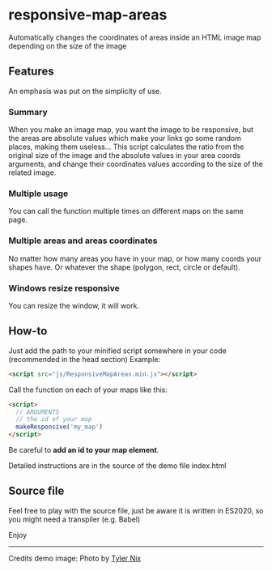 # responsive-map-areas
Automatically changes the coordinates of areas inside an HTML image map depending on the size of the image

## Features
An emphasis was put on the simplicity of use.

### Summary
When you make an image map, you want the image to be responsive, but the areas are absolute values which make your links go some random places, making them useless...
This script calculates the ratio from the original size of the image and the absolute values in your area coords arguments, and change their coordinates values according to the size of the related image.

### Multiple usage
You can call the function multiple times on different maps on the same page.

### Multiple areas and areas coordinates
No matter how many areas you have in your map, or how many coords your shapes have. Or whatever the shape (polygon, rect, circle or default).

### Windows resize responsive
You can resize the window, it will work.

## How-to

Just add the path to your minified script somewhere in your code (recommended in the head section)
Example:
```html
<script src="js/ResponsiveMapAreas.min.js"></script>
```

Call the function on each of your maps like this:
```html
<script>
  // ARGUMENTS
  // the id of your map
  makeResponsive('my_map')
</script>
```

Be careful to **add an id to your map element**.

Detailed instructions are in the source of the demo file index.html

## Source file

Feel free to play with the source file, just be aware it is written in ES2020, so you might need a transpiler (e.g. Babel)

Enjoy

---

Credits demo image:
Photo by [Tyler Nix](https://unsplash.com/@jtylernix)
